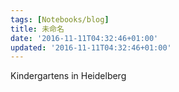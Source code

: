 ```yaml
---
tags: [Notebooks/blog]
title: 未命名
date: '2016-11-11T04:32:46+01:00'
updated: '2016-11-11T04:32:46+01:00'
---
```


Kindergartens in Heidelberg

